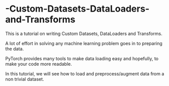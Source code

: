 # -Custom-Datasets-DataLoaders-and-Transforms
This is a tutorial on writing  Custom Datasets, DataLoaders and Transforms.

A lot of effort in solving any machine learning problem goes in to preparing the data. 

PyTorch provides many tools to make data loading easy and hopefully, to make your code more readable. 

In this tutorial, we will see how to load and preprocess/augment data from a non trivial dataset.
